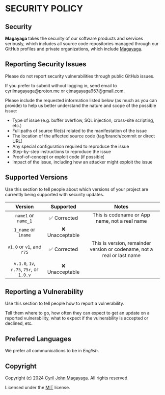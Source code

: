 # SECURITY POLICY
## Security

**Magayaga** takes the security of our software products and services seriously, which includes all source code repositories managed through our GitHub profiles and private organizations, which include [Magayaga](https://github.com/magayaga).

## Reporting Security Issues

Please do not report security vulnerabilities through public GitHub issues.

If you prefer to submit without logging in, send email to cyrilmagayaga@proton.me or cjmagayaga957@gmail.com.

Please include the requested information listed below (as much as you can provide) to help us better understand the nature and scope of the possible issue:

* Type of issue (e.g. buffer overflow, SQL injection, cross-site scripting, etc.)
* Full paths of source file(s) related to the manifestation of the issue
* The location of the affected source code (tag/branch/commit or direct URL)
* Any special configuration required to reproduce the issue
* Step-by-step instructions to reproduce the issue
* Proof-of-concept or exploit code (if possible)
* Impact of the issue, including how an attacker might exploit the issue

## Supported Versions

Use this section to tell people about which versions of your project are currently being supported with security updates.

| Version | Supported | Notes |
|:-:|:-:|:-:|
| `name1` or `name_1` | :white_check_mark: Corrected | This is codename or App name, not a real name |
| `1_name` or `1name` | :x: Unacceptable | |
| `v1.0` or `v1`, and `r75` | :white_check_mark: Corrected | This is version, remainder version or codename, not a real or last name |
| `v.1.0`, `1v`, `r.75`, `75r`, or `1.0.v` | :x: Unacceptable | |

## Reporting a Vulnerability

Use this section to tell people how to report a vulnerability.

Tell them where to go, how often they can expect to get an update on a reported vulnerability, what to expect if the vulnerability is accepted or declined, etc.

## Preferred Languages

We prefer all communications to be in _English_.

## Copyright

Copyright (c) 2024 [Cyril John Magayaga](https://github.com/magayaga). All rights reserved.

Licensed under the [MIT](LICENSE) license.
